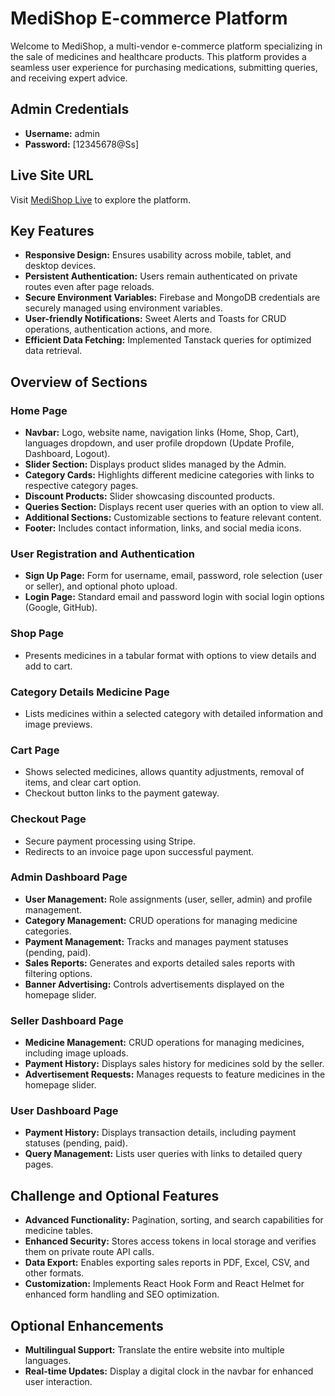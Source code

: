 # MediShop E-commerce Platform

Welcome to MediShop, a multi-vendor e-commerce platform specializing in the sale of medicines and healthcare products. This platform provides a seamless user experience for purchasing medications, submitting queries, and receiving expert advice.

## Admin Credentials
- **Username:** admin
- **Password:** [12345678@Ss]

## Live Site URL
Visit [MediShop Live](https://medicine-shop-auth.web.app/) to explore the platform.

## Key Features
- **Responsive Design:** Ensures usability across mobile, tablet, and desktop devices.
- **Persistent Authentication:** Users remain authenticated on private routes even after page reloads.
- **Secure Environment Variables:** Firebase and MongoDB credentials are securely managed using environment variables.
- **User-friendly Notifications:** Sweet Alerts and Toasts for CRUD operations, authentication actions, and more.
- **Efficient Data Fetching:** Implemented Tanstack queries for optimized data retrieval.

## Overview of Sections

### Home Page
- **Navbar:** Logo, website name, navigation links (Home, Shop, Cart), languages dropdown, and user profile dropdown (Update Profile, Dashboard, Logout).
- **Slider Section:** Displays product slides managed by the Admin.
- **Category Cards:** Highlights different medicine categories with links to respective category pages.
- **Discount Products:** Slider showcasing discounted products.
- **Queries Section:** Displays recent user queries with an option to view all.
- **Additional Sections:** Customizable sections to feature relevant content.
- **Footer:** Includes contact information, links, and social media icons.

### User Registration and Authentication
- **Sign Up Page:** Form for username, email, password, role selection (user or seller), and optional photo upload.
- **Login Page:** Standard email and password login with social login options (Google, GitHub).

### Shop Page
- Presents medicines in a tabular format with options to view details and add to cart.

### Category Details Medicine Page
- Lists medicines within a selected category with detailed information and image previews.

### Cart Page
- Shows selected medicines, allows quantity adjustments, removal of items, and clear cart option.
- Checkout button links to the payment gateway.

### Checkout Page
- Secure payment processing using Stripe.
- Redirects to an invoice page upon successful payment.

### Admin Dashboard Page
- **User Management:** Role assignments (user, seller, admin) and profile management.
- **Category Management:** CRUD operations for managing medicine categories.
- **Payment Management:** Tracks and manages payment statuses (pending, paid).
- **Sales Reports:** Generates and exports detailed sales reports with filtering options.
- **Banner Advertising:** Controls advertisements displayed on the homepage slider.

### Seller Dashboard Page
- **Medicine Management:** CRUD operations for managing medicines, including image uploads.
- **Payment History:** Displays sales history for medicines sold by the seller.
- **Advertisement Requests:** Manages requests to feature medicines in the homepage slider.

### User Dashboard Page
- **Payment History:** Displays transaction details, including payment statuses (pending, paid).
- **Query Management:** Lists user queries with links to detailed query pages.

## Challenge and Optional Features
- **Advanced Functionality:** Pagination, sorting, and search capabilities for medicine tables.
- **Enhanced Security:** Stores access tokens in local storage and verifies them on private route API calls.
- **Data Export:** Enables exporting sales reports in PDF, Excel, CSV, and other formats.
- **Customization:** Implements React Hook Form and React Helmet for enhanced form handling and SEO optimization.

## Optional Enhancements
- **Multilingual Support:** Translate the entire website into multiple languages.
- **Real-time Updates:** Display a digital clock in the navbar for enhanced user interaction.

